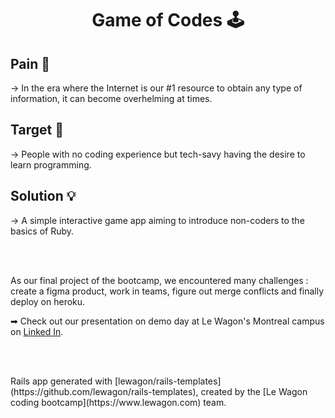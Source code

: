 <h1 align="center"> Game of Codes 🕹️ </h1>

## Pain 🤕
<p>→ In the era where the Internet is our #1 resource to obtain any type of information, it can become overhelming at times.</p>

## Target 🎯
<p>→ People with no coding experience but tech-savy having the desire to learn programming.</p>

## Solution 💡
<p>→ A simple interactive game app aiming to introduce non-coders to the basics of Ruby.</p>

<br>
<br>

<p>As our final project of the bootcamp, we encountered many challenges : create a figma product, work in teams, figure out merge conflicts and finally deploy on heroku.</p>

<p>➡ Check out our presentation on demo day at Le Wagon's Montreal campus on <a href="https://www.linkedin.com/events/demoday-full-timewebdevelopment7101903523700690945/theater/" target="_blank">Linked In</a>.</p>

<br>
<br>

<p> Rails app generated with [lewagon/rails-templates](https://github.com/lewagon/rails-templates), created by the [Le Wagon coding bootcamp](https://www.lewagon.com) team. </p>
